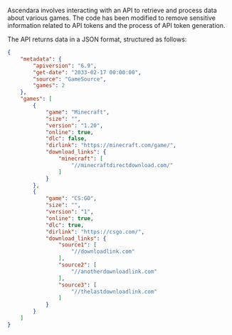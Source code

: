 Ascendara involves interacting with an API to retrieve and process data about various games. 
The code has been modified to remove sensitive information related to API tokens and the process of 
API token generation.

The API returns data in a JSON format, structured as follows:

```json
{
    "metadata": {
        "apiversion": "6.9",
        "get-date": "2033-02-17 00:00:00",
        "source": "GameSource",
        "games": 2
    },
    "games": [
        {
            "game": "Minecraft",
            "size": "",
            "version": "1.20",
            "online": true,
            "dlc": false,
            "dirlink": "https://minecraft.com/game/",
            "download_links": {
                "minecraft": [
                    "//minecraftdirectdownload.com/"
                ]
            }
        },
        {
            "game": "CS:GO",
            "size": "",
            "version": "1",
            "online": true,
            "dlc": true,
            "dirlink": "https://csgo.com/",
            "download_links": {
                "source1": [
                    "//downloadlink.com"
                ],
                "source2": [
                    "//anotherdownloadlink.com"
                ],
                "source3": [
                    "//thelastdownloadlink.com"
                ]
            }
        }
    ]
}
```